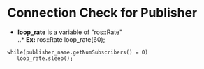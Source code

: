 # Connection Check for Publisher  

+ **loop_rate** is a variable of "ros::Rate"  
..* **Ex:** ros::Rate loop_rate(60);  
  
`while(publisher_name.getNumSubscribers() = 0)`  
`   loop_rate.sleep();`	  